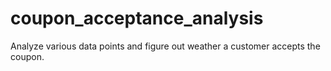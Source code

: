 # coupon_acceptance_analysis
Analyze various data points and figure out weather a customer accepts the coupon.
